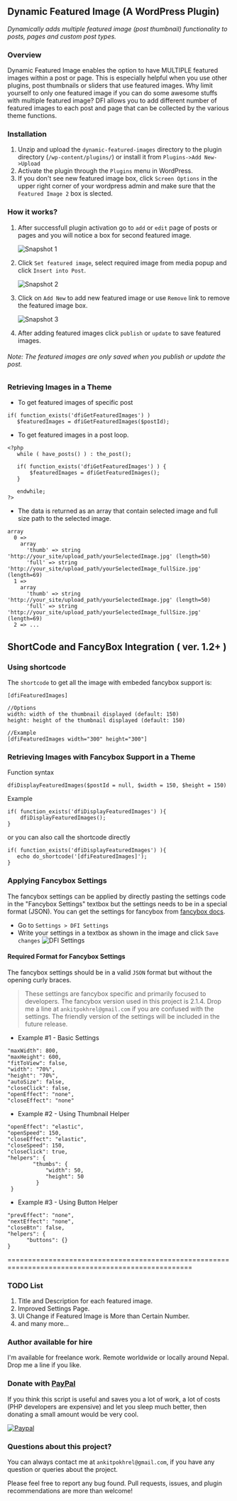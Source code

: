 ## Dynamic Featured Image (A WordPress Plugin)

_Dynamically adds multiple featured image (post thumbnail) functionality to posts, pages and custom post types._

### Overview
Dynamic Featured Image enables the option to have MULTIPLE featured images within a post or page. 
This is especially helpful when you use other plugins, post thumbnails or sliders that use featured images.
Why limit yourself to only one featured image if you can do some awesome stuffs with multiple featured image? 
DFI allows you to add different number of featured images to each post and page that can be collected by the various theme functions.

### Installation

  1. Unzip and upload the `dynamic-featured-images` directory to the plugin directory (`/wp-content/plugins/`) or install it from `Plugins->Add New->Upload`
  2. Activate the plugin through the `Plugins` menu in WordPress.
  3. If you don't see new featured image box, click `Screen Options` in the upper right corner of your wordpress admin and make sure that the `Featured Image 2` box is slected.

### How it works?

1. After successfull plugin activation go to `add` or `edit` page of posts or pages and you will notice a box for second featured image.

   ![Snapshot 1](http://ankitpokhrel.com.np/dfi/snapshot_1.jpg)

2. Click `Set featured image`, select required image from media popup and click `Insert into Post`.

   ![Snapshot 2](http://ankitpokhrel.com.np/dfi/snapshot_2.jpg)

3. Click on `Add New` to add new featured image or use `Remove` link to remove the featured image box.
 
   ![Snapshot 3](http://ankitpokhrel.com.np/dfi/snapshot_3.jpg)

4. After adding featured images click `publish` or `update` to save featured images.

###### _Note: The featured images are only saved when you publish or update the post._


### Retrieving Images in a Theme

* To get featured images of specific post

```
if( function_exists('dfiGetFeaturedImages') )
   $featuredImages = dfiGetFeaturedImages($postId);
```

* To get featured images in a post loop.

```
<?php 
   while ( have_posts() ) : the_post();

   if( function_exists('dfiGetFeaturedImages') ) {
       $featuredImages = dfiGetFeaturedImages();
   }
   
   endwhile;
?>
```

* The data is returned as an array that contain selected image and full size path to the selected image.

```
array
  0 => 
    array
      'thumb' => string 'http://your_site/upload_path/yourSelectedImage.jpg' (length=50)
      'full' => string 'http://your_site/upload_path/yourSelectedImage_fullSize.jpg' (length=69)
  1 => 
    array
      'thumb' => string 'http://your_site/upload_path/yourSelectedImage.jpg' (length=50)
      'full' => string 'http://your_site/upload_path/yourSelectedImage_fullSize.jpg' (length=69)
  2 => ...
```

## ShortCode and FancyBox Integration ( ver. 1.2+ )

### Using shortcode
The `shortcode` to get all the image with embeded fancybox support is:
```
[dfiFeaturedImages]

//Options
width: width of the thumbnail displayed (default: 150)
height: height of the thumbnail displayed (default: 150)

//Example
[dfiFeaturedImages width="300" height="300"]
```

### Retrieving Images with Fancybox Support in a Theme

Function syntax

```
dfiDisplayFeaturedImages($postId = null, $width = 150, $height = 150)
```

Example

```
if( function_exists('dfiDisplayFeaturedImages') ){
    dfiDisplayFeaturedImages();
}
```

or you can also call the shortcode directly

```
if( function_exists('dfiDisplayFeaturedImages') ){
   echo do_shortcode('[dfiFeaturedImages]');
}
```

### Applying Fancybox Settings
The fancybox settings can be applied by directly pasting the settings code in the "Fancybox Settings" textbox but the settings needs to be in a special format (JSON).
You can get the settings for fancybox from [fancybox docs](http://fancyapps.com/fancybox/).

* Go to `Settings > DFI Settings`
* Write your settings in a textbox as shown in the image and click `Save changes`
![DFI Settings](http://ankitpokhrel.com.np/dfi/snapshot_settings.jpg)

#### Required Format for Fancybox Settings
The fancybox settings should be in a valid `JSON` format but without the opening curly braces.

> These settings are fancybox specific and primarily focused to developers.
>The fancybox version used in this project is 2.1.4. 
> Drop me a line at `ankitpokhrel@gmail.com` if you are confused with the settings. 
> The friendly version of the settings will be included in the future release.

* Example #1 - Basic Settings
```
"maxWidth": 800,
"maxHeight": 600,
"fitToView": false,
"width": "70%",
"height": "70%",
"autoSize": false,
"closeClick": false,
"openEffect": "none",
"closeEffect": "none"
```

* Example #2 - Using Thumbnail Helper
```
"openEffect": "elastic",
"openSpeed": 150,
"closeEffect": "elastic",
"closeSpeed": 150,
"closeClick": true,
"helpers": {      
        "thumbs": {
            "width": 50,
            "height": 50
         }
 }
```

* Example #3 - Using Button Helper
```
"prevEffect": "none",
"nextEffect": "none",
"closeBtn": false,
"helpers": {       
      "buttons": {}
}
```

===================================================================================================

### TODO List

1. Title and Description for each featured image.
2. Improved Settings Page.
3. UI Change if Featured Image is More than Certain Number.
4. and many more...

### Author available for hire

I'm available for freelance work. Remote worldwide or locally around Nepal. Drop me a line if you like.
 
### Donate with [PayPal](https://www.paypal.com/cgi-bin/webscr?cmd=_s-xclick&hosted_button_id=J9FVY3ESPPD58)

If you think this script is useful and saves you a lot of work, a lot of costs (PHP developers are expensive) and let you sleep much better, then donating a small amount would be very cool.

[![Paypal](http://ankitpokhrel.com.np/img/paypal.png)](https://www.paypal.com/cgi-bin/webscr?cmd=_s-xclick&hosted_button_id=J9FVY3ESPPD58)

### Questions about this project?

You can always contact me at `ankitpokhrel@gmail.com`, if you have any question or queries about the project. 

Please feel free to report any bug found. Pull requests, issues, and plugin recommendations are more than welcome!
